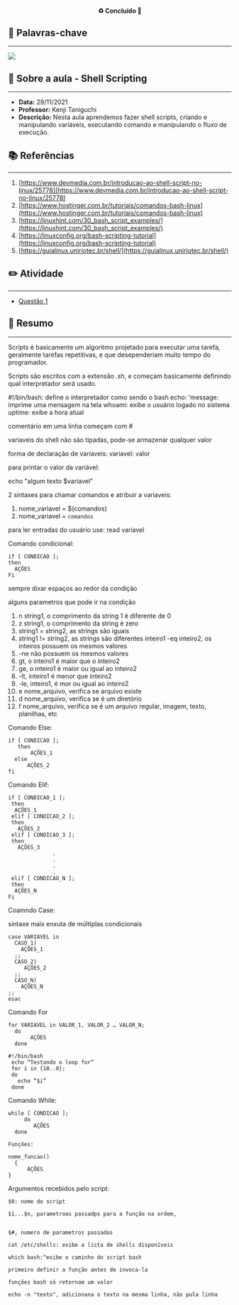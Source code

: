 <h4 align="center"> 
♻️ Concluído 🚀
</h4>

## 🔑 Palavras-chave
---

![](https://img.shields.io/static/v1?label&message=Shell_Script&color=red)

## 📖 Sobre a aula - Shell Scripting
---

-  **Data:** 29/11/2021
-  **Professor:** Kenji Taniguchi
-  **Descrição:** Nesta aula aprendemos fazer shell scripts, criando e manipulando variáveis, executando comando e manipulando o fluxo de execução.

## 📚 Referências
---

1. [https://www.devmedia.com.br/introducao-ao-shell-script-no-linux/25778](https://www.devmedia.com.br/introducao-ao-shell-script-no-linux/25778)
2. [https://www.hostinger.com.br/tutoriais/comandos-bash-linux](https://www.hostinger.com.br/tutoriais/comandos-bash-linux)
3. [https://linuxhint.com/30_bash_script_examples/](https://linuxhint.com/30_bash_script_examples/)
4. [https://linuxconfig.org/bash-scripting-tutorial](https://linuxconfig.org/bash-scripting-tutorial)
5. [https://guialinux.uniriotec.br/shell/](https://guialinux.uniriotec.br/shell/)

## ✏️ Atividade
---

- [Questão 1](questao-1/README.md)

## 📒 Resumo
---

Scripts é basicamente um algoritmo projetado para executar uma tarefa, geralmente tarefas repetitivas, e que desependeriam muito tempo do programador.

Scripts são escritos com a extensão .sh, e começam basicamente definindo qual interpretador será usado.

#!/bin/bash: define o interpretador como sendo o bash
echo: 'message: imprime uma mensagem na tela
whoami: exibe o usuário logado no sistema
uptime: exibe a hora atual

comentário em uma linha começam com #

variaveis do shell não são tipadas, pode-se armazenar qualquer valor

forma de declaração de variaveis: variavel: valor

para printar o valor da variável:

echo "algum texto $variavel"

2 sintaxes para chamar comandos e atribuir a variaveis:

1. nome_variavel = $(comandos)
2. nome_variavel = `comandos`

para ler entradas do usuário use: read variavel

Comando condicional:

```
if [ CONDICAO ];
then
  AÇÕES
Fi
```

sempre dixar espaços ao redor da condição

alguns parametros que pode ir na condição

1. n string1, o comprimento da string 1 é diferente de 0
2. z string1, o comprimento da string é zero
3. string1 = string2, as strings são iguais
4. string1 != string2, as strings são diferentes
inteiro1 -eq inteiro2, os inteiros possuem os mesmos valores
5. -ne não possuem os mesmos valores
6. gt, o inteiro1 é maior que o inteiro2
7. ge, o inteiro1 é maior ou igual ao inteiro2
8. -lt, inteiro1 é menor que inteiro2
9. -le, inteiro1, é mor ou igual ao inteiro2
10. e nome_arquivo, verifica se arquivo existe
11. d nome_arquivo, verifica se é um diretório
12. f nome_arquivo, verifica se é um arquivo regular, imagem, texto, planilhas, etc

Comando Else:

```
if [ CONDICAO ];
   then
       AÇÕES_1
  else
      AÇÕES_2
fi
```

Comando Elif:

```
if [ CONDICAO_1 ];
 then
  AÇÕES_1
 elif [ CONDICAO_2 ];
 then
   AÇÕES_2
 elif [ CONDICAO_3 ];
 then
   AÇÕES_3
              .
              .
              .
              .
 elif [ CONDICAO_N ];
 then
  AÇÕES_N
Fi
```

Coamndo Case:

sintaxe mais enxuta de múltiplas condicionais

```
case VARIAVEL in
  CASO_1)
    AÇÕES_1
  ;;
  CASO_2)
     AÇÕES_2
  ;;
  CASO_N)
    AÇÕES_N
;;
esac
```

Comando For

```
for VARIAVEL in VALOR_1, VALOR_2 … VALOR_N;
  do
       AÇÕES
  done
```

```
#!/bin/bash
 echo “Testando o loop for”
 for i in {10..0};
 do
   echo “$i”
 done
```

Comando While:

```
while [ CONDICAO ];
     do
        AÇÕES
  done

Funções:

nome_funcao()
  {
      AÇÕES
}
```

Argumentos recebidos pelo script:

```
$0: nome do script 

$1...$n, parametroas passadps para a função na ordem,


$#, numero de parametros passados

cat /etc/shells: exibe a lista de shells disponíveis

which bash:^exibe o caminho do script bash

primeiro definir a função antes de invoca-la

funções bash só retornam um valor

echo -n "texto", adicionana o texto na mesma linha, não pula linha
```
